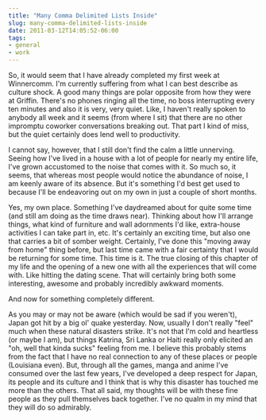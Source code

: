 ```yaml
---
title: "Many Comma Delimited Lists Inside"
slug: many-comma-delimited-lists-inside
date: 2011-03-12T14:05:52-06:00
tags:
- general
- work
---
```

So, it would seem that I have already completed my first week at Winnercomm. I'm currently suffering from what I can best describe as culture shock. A good many things are polar opposite from how they were at Griffin. There's no phones ringing all the time, no boss interrupting every ten minutes and also it is very, very quiet. Like, I haven't really spoken to anybody all week and it seems (from where I sit) that there are no other impromptu coworker conversations breaking out. That part I kind of miss, but the quiet certainly does lend well to productivity.

I cannot say, however, that I still don't find the calm a little unnerving. Seeing how I've lived in a house with a lot of people for nearly my entire life, I've grown accustomed to the noise that comes with it. So much so, it seems, that whereas most people would notice the abundance of noise, I am keenly aware of its absence. But it's something I'd best get used to because I'll be endeavoring out on my own in just a couple of short months.

Yes, my own place. Something I've daydreamed about for quite some time (and still am doing as the time draws near). Thinking about how I'll arrange things, what kind of furniture and wall adornments I'd like, extra-house activities I can take part in, etc. It's certainly an exciting time, but also one that carries a bit of somber weight. Certainly, I've done this "moving away from home" thing before, but last time came with a fair certainty that I would be returning for some time. This time is it. The true closing of this chapter of my life and the opening of a new one with all the experiences that will come with. Like hitting the dating scene. That will certainly bring both some interesting, awesome and probably incredibly awkward moments.

And now for something completely different.

As you may or may not be aware (which would be sad if you weren't), Japan got hit by a big ol' quake yesterday. Now, usually I don't really "feel" much when these natural disasters strike. It's not that I'm cold and heartless (or maybe I am), but things Katrina, Sri Lanka  or Haiti really only elicited an "oh, well that kinda sucks" feeling from me. I believe this probably stems from the fact that I have no real connection to any of these places or people (Louisiana even). But, through all the games, manga and anime I've consumed over the last few years, I've developed a deep respect for Japan, its people and its culture and I think that is why this disaster has touched me more than the others. That all said, my thoughts will be with these fine people as they pull themselves back together. I've no qualm in my mind that they will do so admirably.
